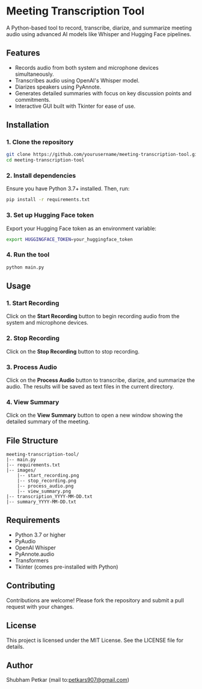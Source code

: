 # Meeting Transcription Tool

A Python-based tool to record, transcribe, diarize, and summarize meeting audio using advanced AI models like Whisper and Hugging Face pipelines.

## Features

- Records audio from both system and microphone devices simultaneously.
- Transcribes audio using OpenAI's Whisper model.
- Diarizes speakers using PyAnnote.
- Generates detailed summaries with focus on key discussion points and commitments.
- Interactive GUI built with Tkinter for ease of use.

## Installation

### 1. Clone the repository

```bash
git clone https://github.com/yourusername/meeting-transcription-tool.git
cd meeting-transcription-tool
```

### 2. Install dependencies

Ensure you have Python 3.7+ installed. Then, run:

```bash
pip install -r requirements.txt
```

### 3. Set up Hugging Face token

Export your Hugging Face token as an environment variable:

```bash
export HUGGINGFACE_TOKEN=your_huggingface_token
```

### 4. Run the tool

```bash
python main.py
```

## Usage

### 1. Start Recording

Click on the **Start Recording** button to begin recording audio from the system and microphone devices.

### 2. Stop Recording

Click on the **Stop Recording** button to stop recording.

### 3. Process Audio

Click on the **Process Audio** button to transcribe, diarize, and summarize the audio. The results will be saved as text files in the current directory.

### 4. View Summary

Click on the **View Summary** button to open a new window showing the detailed summary of the meeting.

## File Structure

```
meeting-transcription-tool/
|-- main.py
|-- requirements.txt
|-- images/
    |-- start_recording.png
    |-- stop_recording.png
    |-- process_audio.png
    |-- view_summary.png
|-- transcription_YYYY-MM-DD.txt
|-- summary_YYYY-MM-DD.txt
```

## Requirements

- Python 3.7 or higher
- PyAudio
- OpenAI Whisper
- PyAnnote.audio
- Transformers
- Tkinter (comes pre-installed with Python)

## Contributing

Contributions are welcome! Please fork the repository and submit a pull request with your changes.

## License

This project is licensed under the MIT License. See the LICENSE file for details.

## Author

Shubham Petkar (mail to:petkars907@gmail.com)
